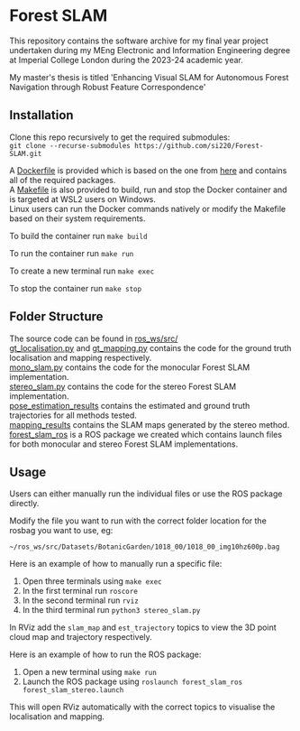 # Forest SLAM
This repository contains the software archive for my final year project undertaken during my MEng Electronic and Information Engineering degree at Imperial College London during the 2023-24 academic year.  
  
My master's thesis is titled 'Enhancing Visual SLAM for Autonomous Forest Navigation through Robust Feature Correspondence'

## Installation
Clone this repo recursively to get the required submodules:  
```git clone --recurse-submodules https://github.com/si220/Forest-SLAM.git```

A [Dockerfile](Forest-SLAM/Dockerfile) is provided which is based on the one from [here](https://github.com/jahaniam/orbslam3_docker) and contains all of the required packages.  
A [Makefile](Forest-SLAM/Makefile) is also provided to build, run and stop the Docker container and is targeted at WSL2 users on Windows.  
Linux users can run the Docker commands natively or modify the Makefile based on their system requirements.

To build the container run ```make build```

To run the container run ```make run```

To create a new terminal run ```make exec```

To stop the container run ```make stop```

## Folder Structure
The source code can be found in [ros_ws/src/](/home/si220/source/repos/Forest-SLAM/ros_ws/src)  
[gt_localisation.py](Forest-SLAM/ros_ws/src/gt_localisation.py) and [gt_mapping.py](Forest-SLAM/ros_ws/src/gt_mapping.py) contains the code for the ground truth localisation and mapping respectively.  
[mono_slam.py](Forest-SLAM/ros_ws/src/mono_slam.py) contains the code for the monocular Forest SLAM implementation.  
[stereo_slam.py](Forest-SLAM/ros_ws/src/stereo_slam.py) contains the code for the stereo Forest SLAM implementation.  
[pose_estimation_results](/home/si220/source/repos/Forest-SLAM/ros_ws/src/pose_estimation_results) contains the estimated and ground truth trajectories for all methods tested.  
[mapping_results](/home/si220/source/repos/Forest-SLAM/ros_ws/src/mapping_results) contains the SLAM maps generated by the stereo method.  
[forest_slam_ros](/home/si220/source/repos/Forest-SLAM/ros_ws/src/forest_slam_ros) is a ROS package we created which contains launch files for both monocular and stereo Forest SLAM implementations.

## Usage
Users can either manually run the individual files or use the ROS package directly.  

Modify the file you want to run with the correct folder location for the rosbag you want to use, eg:  

`~/ros_ws/src/Datasets/BotanicGarden/1018_00/1018_00_img10hz600p.bag`

Here is an example of how to manually run a specific file:  
1) Open three terminals using `make exec`
2) In the first terminal run `roscore`
3) In the second terminal run `rviz`
4) In the third terminal run `python3 stereo_slam.py`

In RViz add the `slam_map` and `est_trajectory` topics to view the 3D point cloud map and trajectory respectively.  

Here is an example of how to run the ROS package:  
1) Open a new terminal using `make run`
2) Launch the ROS package using `roslaunch forest_slam_ros forest_slam_stereo.launch`

This will open RViz automatically with the correct topics to visualise the localisation and mapping.
